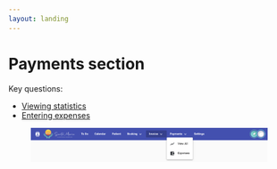 ```yaml
---
layout: landing
---
```


# Payments section

Key questions:

* [Viewing statistics](../to-do-section/viewing-statistics.md)
* [Entering expenses](entering-expenses.md)

<figure><img src="../../../.gitbook/assets/image (3) (1).png" alt=""><figcaption></figcaption></figure>
